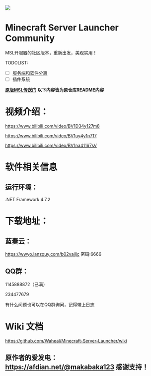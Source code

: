 <img src="https://www.waheal.top/assets/img/logo.ico">

# Minecraft Server Launcher Community

MSL开服器的社区版本，重新出发，美观实用！

TODOLIST:

- [ ] [服务端和软件分离](https://github.com/MojaveHao/MSL-Community/issues/2#issue-1771633806)
- [ ] 插件系统

**[原版MSL传送门](https://github.com/Waheal/Minecraft-Server-Launcher)**
**以下内容皆为原仓库README内容**

# 视频介绍：

https://www.bilibili.com/video/BV1D34y127m8

https://www.bilibili.com/video/BV1uy4y1n717

https://www.bilibili.com/video/BV1na41167sV

# 软件相关信息

## 运行环境： 

.NET Framework 4.7.2

# 下载地址：

## 蓝奏云：

https://wwyo.lanzouy.com/b02vailjc
密码:6666

## QQ群：

1145888872（已满）

234477679

有什么问题也可以在QQ群询问，记得带上日志

# Wiki 文档

https://github.com/Waheal/Minecraft-Server-Launcher/wiki

## 原作者的爱发电：https://afdian.net/@makabaka123 感谢支持！
